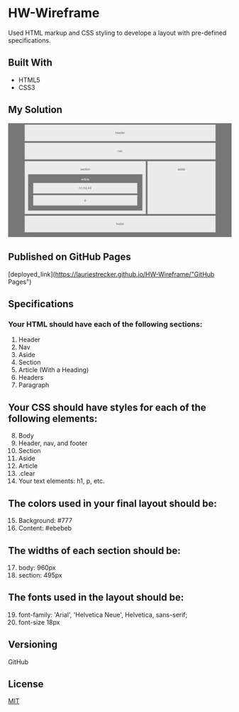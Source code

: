 # HW-Wireframe

Used HTML markup and CSS styling to develope a layout with pre-defined specifications.

## Built With

* HTML5
* CSS3

## My Solution

![My_Solution](/LStrecker_Solution.png)

## Published on GitHub Pages

[deployed_link](https://lauriestrecker.github.io/HW-Wireframe/"GitHub Pages")

## Specifications

### Your HTML should have each of the following sections:
1. Header
2. Nav
3. Aside
4. Section
5. Article (With a Heading)
6. Headers
7. Paragraph

## Your CSS should have styles for each of the following elements:
8. Body
9. Header, nav, and footer
10. Section
11. Aside
12. Article
13. .clear
14. Your text elements: h1, p, etc.

## The colors used in your final layout should be:
15. Background: #777
16. Content: #ebebeb

## The widths of each section should be:
17. body: 960px
18. section: 495px

## The fonts used in the layout should be:
19. font-family: 'Arial', 'Helvetica Neue', Helvetica, sans-serif;
10. font-size 18px

## Versioning

GitHub 

## License

[MIT](https://choosealicense.com/licenses/mit/)






